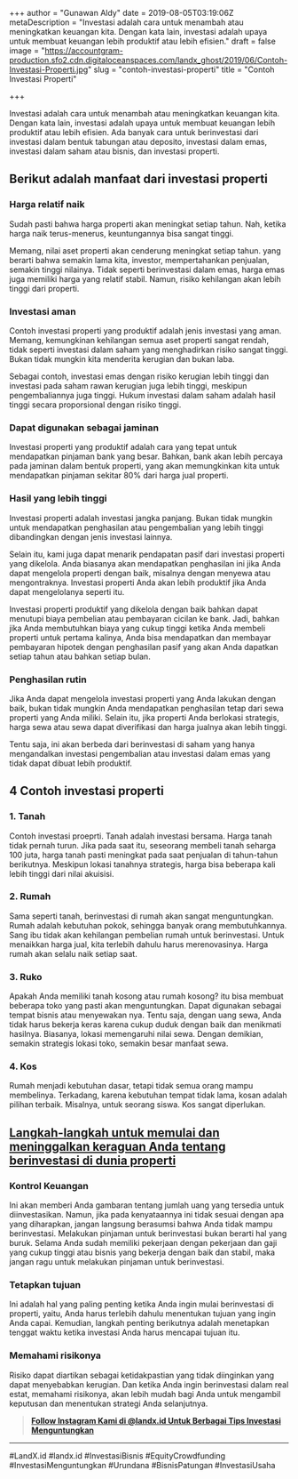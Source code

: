 +++
author = "Gunawan Aldy"
date = 2019-08-05T03:19:06Z
metaDescription = "Investasi adalah cara untuk menambah atau meningkatkan keuangan kita. Dengan kata lain, investasi adalah upaya untuk membuat keuangan lebih produktif atau lebih efisien."
draft = false
image = "https://accountgram-production.sfo2.cdn.digitaloceanspaces.com/landx_ghost/2019/06/Contoh-Investasi-Properti.jpg"
slug = "contoh-investasi-properti"
title = "Contoh Investasi Properti"

+++


Investasi adalah cara untuk menambah atau meningkatkan keuangan kita. Dengan kata lain, investasi adalah upaya untuk membuat keuangan lebih produktif atau lebih efisien. Ada banyak cara untuk berinvestasi dari investasi dalam bentuk tabungan atau deposito, investasi dalam emas, investasi dalam saham atau bisnis, dan investasi properti.

## Berikut adalah manfaat dari investasi properti

### Harga relatif naik

Sudah pasti bahwa harga properti akan meningkat setiap tahun. Nah, ketika harga naik terus-menerus, keuntungannya bisa sangat tinggi.

Memang, nilai aset properti akan cenderung meningkat setiap tahun. yang berarti bahwa semakin lama kita, investor, mempertahankan penjualan, semakin tinggi nilainya. Tidak seperti berinvestasi dalam emas, harga emas juga memiliki harga yang relatif stabil. Namun, risiko kehilangan akan lebih tinggi dari properti.

### Investasi aman

Contoh investasi properti yang produktif adalah jenis investasi yang aman. Memang, kemungkinan kehilangan semua aset properti sangat rendah, tidak seperti investasi dalam saham yang menghadirkan risiko sangat tinggi. Bukan tidak mungkin kita menderita kerugian dan bukan laba.

Sebagai contoh, investasi emas dengan risiko kerugian lebih tinggi dan investasi pada saham rawan kerugian juga lebih tinggi, meskipun pengembaliannya juga tinggi. Hukum investasi dalam saham adalah hasil tinggi secara proporsional dengan risiko tinggi.

### Dapat digunakan sebagai jaminan

Investasi properti yang produktif adalah cara yang tepat untuk mendapatkan pinjaman bank yang besar. Bahkan, bank akan lebih percaya pada jaminan dalam bentuk properti, yang akan memungkinkan kita untuk mendapatkan pinjaman sekitar 80% dari harga jual properti.

### Hasil yang lebih tinggi

Investasi properti adalah investasi jangka panjang. Bukan tidak mungkin untuk mendapatkan penghasilan atau pengembalian yang lebih tinggi dibandingkan dengan jenis investasi lainnya.

Selain itu, kami juga dapat menarik pendapatan pasif dari investasi properti yang dikelola. Anda biasanya akan mendapatkan penghasilan ini jika Anda dapat mengelola properti dengan baik, misalnya dengan menyewa atau mengontraknya. Investasi properti Anda akan lebih produktif jika Anda dapat mengelolanya seperti itu.

Investasi properti produktif yang dikelola dengan baik bahkan dapat menutupi biaya pembelian atau pembayaran cicilan ke bank. Jadi, bahkan jika Anda membutuhkan biaya yang cukup tinggi ketika Anda membeli properti untuk pertama kalinya, Anda bisa mendapatkan dan membayar pembayaran hipotek dengan penghasilan pasif yang akan Anda dapatkan setiap tahun atau bahkan setiap bulan.

### Penghasilan rutin

Jika Anda dapat mengelola investasi properti yang Anda lakukan dengan baik, bukan tidak mungkin Anda mendapatkan penghasilan tetap dari sewa properti yang Anda miliki. Selain itu, jika properti Anda berlokasi strategis, harga sewa atau sewa dapat diverifikasi dan harga jualnya akan lebih tinggi.

Tentu saja, ini akan berbeda dari berinvestasi di saham yang hanya mengandalkan investasi pengembalian atau investasi dalam emas yang tidak dapat dibuat lebih produktif.

## 4 Contoh investasi properti

### 1. Tanah

Contoh investasi proeprti. Tanah adalah investasi bersama. Harga tanah tidak pernah turun. Jika pada saat itu, seseorang membeli tanah seharga 100 juta, harga tanah pasti meningkat pada saat penjualan di tahun-tahun berikutnya. Meskipun lokasi tanahnya strategis, harga bisa beberapa kali lebih tinggi dari nilai akuisisi.

### 2. Rumah

Sama seperti tanah, berinvestasi di rumah akan sangat menguntungkan. Rumah adalah kebutuhan pokok, sehingga banyak orang membutuhkannya. Sang ibu tidak akan kehilangan pembelian rumah untuk berinvestasi. Untuk menaikkan harga jual, kita terlebih dahulu harus merenovasinya. Harga rumah akan selalu naik setiap saat.

### 3. Ruko

Apakah Anda memiliki tanah kosong atau rumah kosong? itu bisa membuat beberapa toko yang pasti akan menguntungkan. Dapat digunakan sebagai tempat bisnis atau menyewakan nya. Tentu saja, dengan uang sewa, Anda tidak harus bekerja keras karena cukup duduk dengan baik dan menikmati hasilnya. Biasanya, lokasi memengaruhi nilai sewa. Dengan demikian, semakin strategis lokasi toko, semakin besar manfaat sewa.

### 4. Kos

Rumah menjadi kebutuhan dasar, tetapi tidak semua orang mampu membelinya. Terkadang, karena kebutuhan tempat tidak lama, kosan adalah pilihan terbaik. Misalnya, untuk seorang siswa. Kos sangat diperlukan.

## [Langkah-langkah untuk memulai dan meninggalkan keraguan Anda tentang berinvestasi di dunia properti](https://landx.id)

### Kontrol Keuangan

Ini akan memberi Anda gambaran tentang jumlah uang yang tersedia untuk diinvestasikan. Namun, jika pada kenyataannya ini tidak sesuai dengan apa yang diharapkan, jangan langsung berasumsi bahwa Anda tidak mampu berinvestasi. Melakukan pinjaman untuk berinvestasi bukan berarti hal yang buruk. Selama Anda sudah memiliki pekerjaan dengan pekerjaan dan gaji yang cukup tinggi atau bisnis yang bekerja dengan baik dan stabil, maka jangan ragu untuk melakukan pinjaman untuk berinvestasi.

### Tetapkan tujuan

Ini adalah hal yang paling penting ketika Anda ingin mulai berinvestasi di properti, yaitu, Anda harus terlebih dahulu menentukan tujuan yang ingin Anda capai. Kemudian, langkah penting berikutnya adalah menetapkan tenggat waktu ketika investasi Anda harus mencapai tujuan itu.

### Memahami risikonya

Risiko dapat diartikan sebagai ketidakpastian yang tidak diinginkan yang dapat menyebabkan kerugian. Dan ketika Anda ingin berinvestasi dalam real estat, memahami risikonya, akan lebih mudah bagi Anda untuk mengambil keputusan dan menentukan strategi Anda selanjutnya.

> [**Follow Instagram Kami di @landx.id Untuk Berbagai Tips Investasi Menguntungkan**](https://www.instagram.com/landx.id/?utm_medium=copy_link)

---

#LandX.id	#landx.id	#InvestasiBisnis	#EquityCrowdfunding	#InvestasiMenguntungkan	#Urundana	#BisnisPatungan	#InvestasiUsaha

